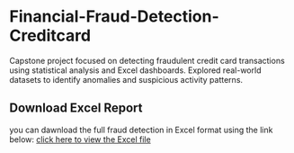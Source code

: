 # Financial-Fraud-Detection-Creditcard
Capstone project focused on detecting fraudulent credit card transactions using statistical analysis and Excel dashboards. Explored real-world datasets to identify anomalies and suspicious activity patterns.
## Download Excel Report
you can dawnload the full fraud detection in Excel format using the link below:
[click here to view the Excel file](https://drive.google.com/file/d/1Gli8O90E-UYEXXcETF5tiV-OPkJ6-DCT/view)

